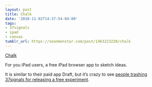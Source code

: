 ```yaml
---
layout: post
title: Chalk
date: '2010-11-02T14:37:54-04:00'
tags:
- 37signals
- ipad
- canvas
tumblr_url: https://seanmonstar.com/post/1463223220/chalk
---
```

[Chalk](http://chalk.37signals.com/)  

For you iPad users, a free iPad browser app to sketch ideas.

It is similar to their paid app Draft, but it’s crazy to see [people trashing 37signals for releasing a free experiment](http://37signals.com/svn/posts/2637-introducing-chalk-a-fun-little-browser-based-app-for-ipad-inspired-by-our-new-office#comments).

